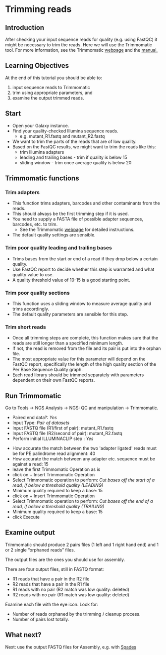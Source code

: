 # Trimming reads

## Introduction

After checking your input sequence reads for quality (e.g. using FastQC) it might be necessary to trim the reads. Here we will use the Trimmomatic tool. For more information, see the Trimmomatic [webpage](http://www.usadellab.org/cms/index.php?page=trimmomatic) and the [manual.](http://www.usadellab.org/cms/uploads/supplementary/Trimmomatic/TrimmomaticManual_V0.32.pdf)

## Learning Objectives

At the end of this tutorial you should be able to:

1. input sequence reads to Trimmomatic
2. trim using appropriate parameters, and
3. examine the output trimmed reads.

## Start

- Open your Galaxy instance.
- Find your quality-checked Illumina sequence reads.
    - e.g. <fn>mutant_R1.fastq</fn> and <fn>mutant_R2.fastq</fn>
- We want to trim the parts of the reads that are of low quality.
- Based on the FastQC results, we might want to trim the reads like this:
    - trim Illumina adapters
    - leading and trailing bases - trim if quality is below 15
    - sliding window - trim once average quality is below 20

## Trimmomatic functions

### Trim adapters

- This function trims adapters, barcodes and other contaminants from the reads.
- This should always be the first trimming step if it is used.
- You need to supply a FASTA file of possible adapter sequences, barcodes, etc. to trim.
    - See the Trimmomatic [webpage](http://www.usadellab.org/cms/index.php?page=trimmomatic) for detailed instructions.
- The default quality settings are sensible.

### Trim poor quality leading and trailing bases

- Trims bases from the start or end of a read if they drop below a certain quality.
- Use FastQC report to decide whether this step is warranted and what quality value to use.
- A quality threshold value of 10-15 is a good starting point.

<!-- This function trims bases from the end of a read if they drop below a quality threshold. e.g. If base 69 of 75 drops below the threshold, the read is cut to 68 bases. -->

### Trim poor quality sections

- This function uses a sliding window to measure average quality and trims accordingly.
- The default quality parameters are sensible for this step.

### Trim short reads

- Once all trimming steps are complete, this function makes sure that the reads are still longer than a specified minimum length.
- If not, the read is removed from the file and its pair is put into the orphan file.
- The most appropriate value for this parameter will depend on the FastQC report, specifically the length of the high quality section of the Per Base Sequence Quality graph.
- Each read library should be trimmed separately with parameters dependent on their own FastQC reports.

## Run Trimmomatic

<!---
FIXME: change these settings if required (examine FastQC reports)
--->

Go to <ss>Tools &rarr; NGS Analysis &rarr; NGS: QC and manipulation &rarr; Trimmomatic</ss>.

- <ss>Paired end data?</ss>: *Yes*
- <ss>Input Type</ss>: *Pair of datasets*
- <ss>Input FASTQ file (R1/first of pair)</ss>: <fn>mutant_R1.fastq</fn>
- <ss>Input FASTQ file (R2/second of pair)</ss>: <fn>mutant_R2.fastq</fn>
- <ss>Perform initial ILLUMINACLIP step </ss>: *Yes*

<!---
- <ss>Adapter sequences to use</ss>: FIXME
--->

- <ss>How accurate the match between the two 'adapter ligated' reads must be for PE palindrome read alignment</ss>: 40
- <ss>How accurate the match between any adapter etc. sequence must be against a read</ss>: 15
- leave the first <ss>Trimmomatic Operation</ss> as is
- click on <ss>+ Insert Trimmomatic Operation</ss>
- <ss>Select Trimmomatic operation to perform</ss>: *Cut bases off the start of a read, if below a threshold quality (LEADING)*
- <ss>Minimum quality required to keep a base</ss>: 15
- click on <ss>+ Insert Trimmomatic Operation</ss>
- <ss>Select Trimmomatic operation to perform</ss>: *Cut bases off the end of a read, if below a threshold quality (TRAILING)*
- <ss>Minimum quality required to keep a base</ss>: 15
- click <ss>Execute</ss>

<!---
FIXME: screenshot of these trimmomatic options selected
--->

## Examine output

Trimmomatic should produce 2 pairs files (1 left and 1 right hand end) and 1 or 2 single “orphaned reads” files.

The output files are the ones you should use for assembly.

There are four output files, still in FASTQ format:

- R1 reads that have a pair in the R2 file
- R2 reads that have a pair in the R1 file
- R1 reads with no pair (R2 match was low quality: deleted)
- R2 reads with no pair (R1 match was low quality: deleted)

Examine each file with the eye icon. Look for:

- Number of reads orphaned by the trimming / cleanup process.
- Number of pairs lost totally.

## What next?

Next: use the output FASTQ files for Assembly, e.g. with [Spades](../spades/index.md)
